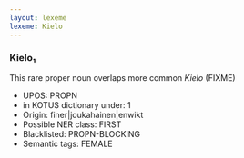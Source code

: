 ```yaml
---
layout: lexeme
lexeme: Kielo
---
```


###  Kielo₁

This rare proper noun overlaps more common *Kielo* (FIXME)
* UPOS:  PROPN
* in KOTUS dictionary under:  1
* Origin:  finer|joukahainen|enwikt
* Possible NER class:  FIRST
* Blacklisted:  PROPN-BLOCKING
* Semantic tags:  FEMALE

